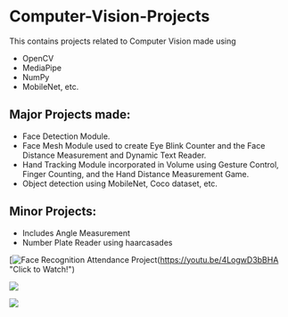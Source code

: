 # Computer-Vision-Projects
This contains projects related to Computer Vision made using
- OpenCV
- MediaPipe
- NumPy
- MobileNet, etc.

## Major Projects made:
- Face Detection Module.
- Face Mesh Module used to create Eye Blink Counter and the Face Distance Measurement and Dynamic Text Reader.
- Hand Tracking Module incorporated in Volume using Gesture Control, Finger Counting, and the Hand Distance Measurement Game.
- Object detection using MobileNet, Coco dataset, etc.

## Minor Projects:
- Includes Angle Measurement
- Number Plate Reader using haarcasades

[![Face Recognition Attendance Project]([\https://drive.google.com/file/d/19tTSChwDeuxCLjpaZJ31Qvx-lX80o3yW/view?usp=sharing])(https://youtu.be/4LogwD3bBHA "Click to Watch!")

[![](https://markdown-videos.deta.dev/youtube/Qnsl4lMDNio)](https://youtu.be/Qnsl4lMDNio)

[![](https://markdown-videos.deta.dev/youtube/UOxKZABOZBw)](https://youtu.be/UOxKZABOZBw)
